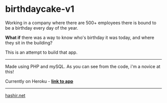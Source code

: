 # birthdaycake-v1

Working in a company where there are 500+ employees there is bound to be a birthday every day of the year.

**What if** there was a way to know who's birthday it was today, and where they sit in the building?

This is an attempt to build that app.

----

Made using PHP and mySQL. As you can see from the code, i'm a novice at this!

Currently on Heroku - **[link to app](https://arcane-gorge-4537.herokuapp.com/)**

----

[hashir.net](http://www.hashir.net)
